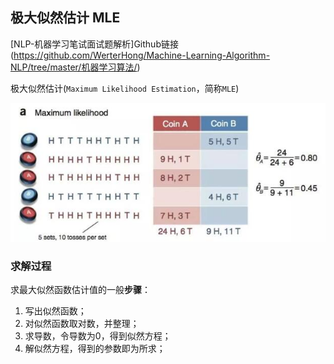 ## 极大似然估计 MLE

[NLP-机器学习笔试面试题解析]Github链接(https://github.com/WerterHong/Machine-Learning-Algorithm-NLP/tree/master/机器学习算法/)

极大似然估计(`Maximum Likelihood Estimation`，简称`MLE`)

<p align="center">
<img src="../img/EM-1.jpg" width="600"/>
</p>


### 求解过程
求最大似然函数估计值的一般**步骤**：
1. 写出似然函数；
2. 对似然函数取对数，并整理；
3. 求导数，令导数为0，得到似然方程；
4. 解似然方程，得到的参数即为所求；